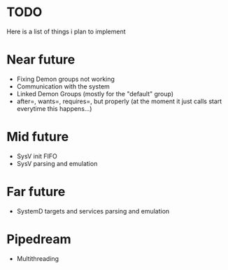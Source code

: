 # TODO
Here is a list of things i plan to implement

# Near future
* Fixing Demon groups not working
* Communication with the system
* Linked Demon Groups (mostly for the "default" group)
* after=, wants=, requires=, but properly (at the moment it just calls start everytime this happens...)
# Mid future
* SysV init FIFO
* SysV parsing and emulation
# Far future
* SystemD targets and services parsing and emulation
# Pipedream
* Multithreading
